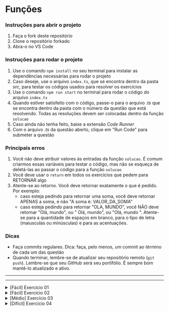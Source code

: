 # Funções

### Instruções para abrir o projeto

1. Faça o fork deste repositório
2. Clone o repositório forkado
3. Abra-o no VS Code

### Instruções para rodar o projeto

1. Use o comando `npm install` no seu terminal para instalar as dependências necessárias para rodar o projeto
2. Caso deseje, use o arquivo `index.ts`, que se encontra dentro da pasta _src_, para testar os códigos usados para resolver os exercícios
3. Use o comando `npm run start` no terminal para rodar o código do arquivo `index.ts`
4. Quando estiver satisfeito com o código, passe-o para o arquivo _.ts_ que se encontra dentro da pasta com o número da questão que está resolvendo. Todas as resoluções devem ser colocadas dentro da função `solucao`
5. Caso ainda não tenha feito, baixe a extensão _Code Runner_
6. Com o arquivo _.ts_ da questão aberto, clique em "Run Code" para submeter a questão

### Principais erros

1. Você não deve atribuir valores às entradas da função `solucao`. É comum criarmos essas variáveis para testar o código, mas não se esqueça de deletá-las ao passar o código para a função `solucao`
2. Você deve usar o `return` em todos os exercícios que pedem para RETORNAR algo
3. Atente-se ao retorno. Você deve retornar exatamente o que é pedido. Por exemplo:
   - caso esteja pedindo para retornar uma soma, você deve retornar APENAS a soma, e não "A soma é: VALOR_DA_SOMA"
   - caso esteja pedindo para retornar "OLA, MUNDO", você NÃO deve retornar "Olá, mundo", ou " Olá, mundo", ou "Olá, mundo ". Atente-se para a quantidade de espaços em branco, para o tipo de letra (maíusculas ou minúsculas) e para as acentuações.

### Dicas

- Faça commits regulares. Dica: faça, pelo menos, um commit ao término de cada um das questão
- Quando terminar, lembre-se de atualizar seu repositório remoto (`git push`). Lembre-se que seu GitHub será seu portifólio. É sempre bom mantê-lo atualizado e ativo.

---

---

<details>
<summary>[Fácil] Exercício 01</summary>

# Novo Saldo

## Problema

Você está desenvolvendo uma aplicação que ajuda o usuário a ter o controle dos seus gastos.

## Tarefa

Você deve criar uma função chamada `calcularNovoSaldo` que recebe dois parâmetros:

- `saldoAtual`: do tipo number que contém o saldo atual do usuário
- `valor`: do tipo number que contém o valor do saque, caso seja negativo, ou do depósito, caso seja positivo

Sua função deve **RETORNAR** o novo saldo do usuário.

Para evitar erros de implementação, você deve tipar as entradas e o retorno da função.

## Detalhes

A função deve ser implementada dentro do arquivo chamado `novoSaldo.ts`, que se encontra dentro da pasta `src/exercicio-01`, e acima da linha

```ts
export default calcularNovoSaldo;
```

Essa linha não deve ser deletada.

</details>

<details>
<summary>[Fácil] Exercício 02</summary>

# Boas-vindas

## Problema

Você está desenvolvendo a funcionalidade, em uma aplicação que está trabalhando, que mostra uma mensagem de boas-vindas aos novos usuários cadastrados.

## Tarefa

Você deve criar uma função chamada `mostrarBoasVindas` que recebe um parâmetros:

- `nome`: do tipo string, que contém o nome do usuário recém cadastrado

Sua função **NÃO DEVE RETORNAR NADA**, ela deve apenas **MOSTRAR NA TELA** a mensagem

```
BEM-VINDO, NOME_DO_NOVO_USUARIO
```

Para evitar erros de implementação, você deve tipar as entradas e o retorno da função.

## Detalhes

A função deve ser implementada dentro do arquivo chamado `mostrarBoasVindas.ts`, que se encontra dentro da pasta `src/exercicio-02`, e acima da linha

```ts
export default mostrarBoasVindas;
```

Essa linha não deve ser deletada.

</details>

<details>
<summary>[Médio] Exercício 03</summary>

# Moeda inválida

## Problema

Você foi contratado para desenvolver um programa que verifica se uma moeda inserida em uma máquina de lanches é válida ou não.

Essa máquina possui uma câmera que tira uma foto da moeda inserida, passa essa foto por um algoritmo de visão computacional (programa que imita a capacidade humana de enxergar) e esse algoritmo te entrega qual o valor da moeda inserida.

## Tarefa

Você deve criar uma função chamada `verificarValidade` que recebe dois parâmetros:

- `valorLido`: do tipo number, que contém o valor identificado pelo algoritmo de visão computacional
- `valoresValidos`: um array numérico que contém os valores de moedas válidas

Sua função deve **RETORNAR**

- `true`: se o valor identificado for um dos valores de moedas válidas
- `false`: caso contrário

Para evitar erros de implementação, você deve tipar as entradas e o retorno da função.

## Detalhes

A função deve ser implementada dentro do arquivo chamado `verificarValidade.ts`, que se encontra dentro da pasta `src/exercicio-03`, e acima da linha

```ts
export default verificarValidade;
```

Essa linha não deve ser deletada.

</details>

<details>
<summary>[Difícil] Exercício 04</summary>

# Sorteio

## Problema

Você está desenvolvendo um programa que irá premiar com um carro a pessoa que tiver comprado a cartela com o número sorteado.

## Tarefa

Você deve criar uma função chamada `verificarPremiado`, que recebe como parâmetro duas variáveis

- `numeroSorteado`: do tipo number, que contém o número sorteado
- `pessoasConcorrendo`: um array de objetos, que contém os dados das pessoas que estão concorrendo ao sorteio. Cada objeto deste array possui duas propriedades:
  - `nome`: do tipo string, que contém o nome da pessoa
  - `numeroCartela`: do tipo number, que contém o número da cartela comprada

Sua função deve **RETORNAR**:

- o nome da pessoa, caso alguém tenha ganhado
- `undefined`, caso ninguém tenha ganhado (o número sorteado não foi encontrado em nenhuma das cartelas)

Para evitar erros de implementação, você deve tipar as entradas e o retorno da função.

**DICA:** crie um tipo "pessoa".

## Detalhes

A função deve ser implementada dentro do arquivo chamado `verificarPremiado.ts`, que se encontra dentro da pasta `src/exercicio-04`, e acima da linha

```ts
export default verificarPremiado;
```

Essa linha não deve ser deletada.

## Exemplos

### Entrada 1

```ts
numeroSorteado = 3;
pessoasConcorrendo = [
  { nome: "Ana", numeroCartela: 4 },
  { nome: "João", numeroCartela: 1 },
  { nome: "Pedro", numeroCartela: 3 },
  { nome: "Maria", numeroCartela: 2 },
  { nome: "Lucas", numeroCartela: 5 },
];
```

### Saída 1

"Pedro"

### Explicação 1

Pedro comprou a cartela de número 3, que for a sorteada.

### Entrada 2

```ts
numeroSorteado = 7;
pessoasConcorrendo = [
  { nome: "Ana", numeroCartela: 4 },
  { nome: "João", numeroCartela: 1 },
  { nome: "Pedro", numeroCartela: 3 },
  { nome: "Maria", numeroCartela: 2 },
  { nome: "Lucas", numeroCartela: 5 },
];
```

### Saída 1

`undefined`

### Explicação 1

O número sorteado foi o 7, e ninguém comprou a cartela com esse número.

</details>

